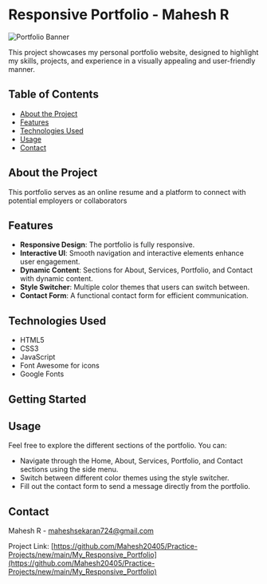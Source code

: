 # Responsive Portfolio - Mahesh R

![Portfolio Banner](./images/screenshot.png)

This project showcases my personal portfolio website, designed to highlight my skills, projects, and experience in a visually appealing and user-friendly manner.

## Table of Contents

- [About the Project](#about-the-project)
- [Features](#features)
- [Technologies Used](#technologies-used)
- [Usage](#usage)
- [Contact](#contact)

## About the Project

This portfolio serves as an online resume and a platform to connect with potential employers or collaborators

## Features

- **Responsive Design**: The portfolio is fully responsive.
- **Interactive UI**: Smooth navigation and interactive elements enhance user engagement.
- **Dynamic Content**: Sections for About, Services, Portfolio, and Contact with dynamic content.
- **Style Switcher**: Multiple color themes that users can switch between.
- **Contact Form**: A functional contact form for efficient communication.

## Technologies Used

- HTML5
- CSS3
- JavaScript
- Font Awesome for icons
- Google Fonts

## Getting Started

## Usage

Feel free to explore the different sections of the portfolio. You can:

- Navigate through the Home, About, Services, Portfolio, and Contact sections using the side menu.
- Switch between different color themes using the style switcher.
- Fill out the contact form to send a message directly from the portfolio.


## Contact

Mahesh R - [maheshsekaran724@gmail.com](mailto:maheshsekaran724@gmail.com)

Project Link: [https://github.com/Mahesh20405/Practice-Projects/new/main/My_Responsive_Portfolio](https://github.com/Mahesh20405/Practice-Projects/new/main/My_Responsive_Portfolio)
